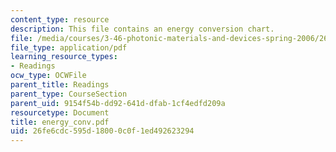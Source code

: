 ```yaml
---
content_type: resource
description: This file contains an energy conversion chart.
file: /media/courses/3-46-photonic-materials-and-devices-spring-2006/26fe6cdc595d18000c0f1ed492623294_energy_conv.pdf
file_type: application/pdf
learning_resource_types:
- Readings
ocw_type: OCWFile
parent_title: Readings
parent_type: CourseSection
parent_uid: 9154f54b-dd92-641d-dfab-1cf4edfd209a
resourcetype: Document
title: energy_conv.pdf
uid: 26fe6cdc-595d-1800-0c0f-1ed492623294
---
```

